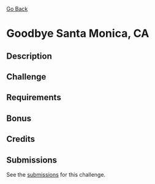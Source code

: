 [Go Back](https://github.com/bonechurch/Route-66#challenges)

# Goodbye Santa Monica, CA

## Description

## Challenge

## Requirements

## Bonus

## Credits

## Submissions

See the [submissions]() for this challenge.
